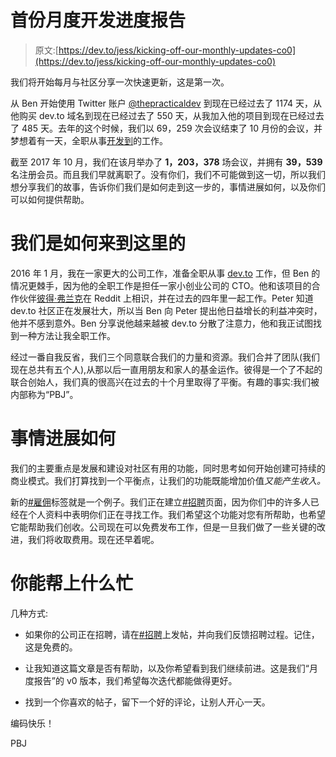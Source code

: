 # 首份月度开发进度报告

> 原文:[https://dev.to/jess/kicking-off-our-monthly-updates-co0](https://dev.to/jess/kicking-off-our-monthly-updates-co0)

我们将开始每月与社区分享一次快速更新，这是第一次。

从 Ben 开始使用 Twitter 账户 [@thepracticaldev](https://dev.to/thepracticaldev) 到现在已经过去了 1174 天，从他购买 dev.to 域名到现在已经过去了 550 天，从我加入他的项目到现在已经过去了 485 天。去年的这个时候，我们以 69，259 次会议结束了 10 月份的会议，并梦想着有一天，全职从事[开发到](https://dev.to/)的工作。

截至 2017 年 10 月，我们在该月举办了 **1，203，378** 场会议，并拥有 **39，539** 名注册会员。而且我们早就离职了。没有你们，我们不可能做到这一切，所以我们想分享我们的故事，告诉你们我们是如何走到这一步的，事情进展如何，以及你们可以如何提供帮助。

# 我们是如何来到这里的

2016 年 1 月，我在一家更大的公司工作，准备全职从事 [dev.to](https://dev.to/) 工作，但 Ben 的情况更棘手，因为他的全职工作是担任一家小创业公司的 CTO。他和该项目的合作伙伴[彼得·弗兰克](https://dev.to/peter)在 Reddit 上相识，并在过去的四年里一起工作。Peter 知道 dev.to 社区正在发展壮大，所以当 Ben 向 Peter 提出他日益增长的利益冲突时，他并不感到意外。Ben 分享说他越来越被 dev.to 分散了注意力，他和我正试图找到一种方法让我全职工作。

经过一番自我反省，我们三个同意联合我们的力量和资源。我们合并了团队(我们现在总共有五个人),从那以后一直用朋友和家人的基金运作。彼得是一个了不起的联合创始人，我们真的很高兴在过去的十个月里取得了平衡。有趣的事实:我们被内部称为“PBJ”。

# 事情进展如何

我们的主要重点是发展和建设对社区有用的功能，同时思考如何开始创建可持续的商业模式。我们打算找到一个平衡点，让我们的功能既能增加价值*又能产生收入。*

新的[#雇佣](https://dev.to/t/hiring)标签就是一个例子。我们正在建立[#招聘](https://dev.to/t/hiring)页面，因为你们中的许多人已经在个人资料中表明你们正在寻找工作。我们希望这个功能对您有所帮助，也希望它能帮助我们创收。公司现在可以免费发布工作，但是一旦我们做了一些关键的改进，我们将收取费用。现在还早着呢。

# 你能帮上什么忙

几种方式:

*   如果你的公司正在招聘，请在[#招聘](https://dev.to/t/hiring)上发帖，并向我们反馈招聘过程。记住，这是免费的。

*   让我知道这篇文章是否有帮助，以及你希望看到我们继续前进。这是我们“月度报告”的 v0 版本，我们希望每次迭代都能做得更好。

*   找到一个你喜欢的帖子，留下一个好的评论，让别人开心一天。

编码快乐！

PBJ